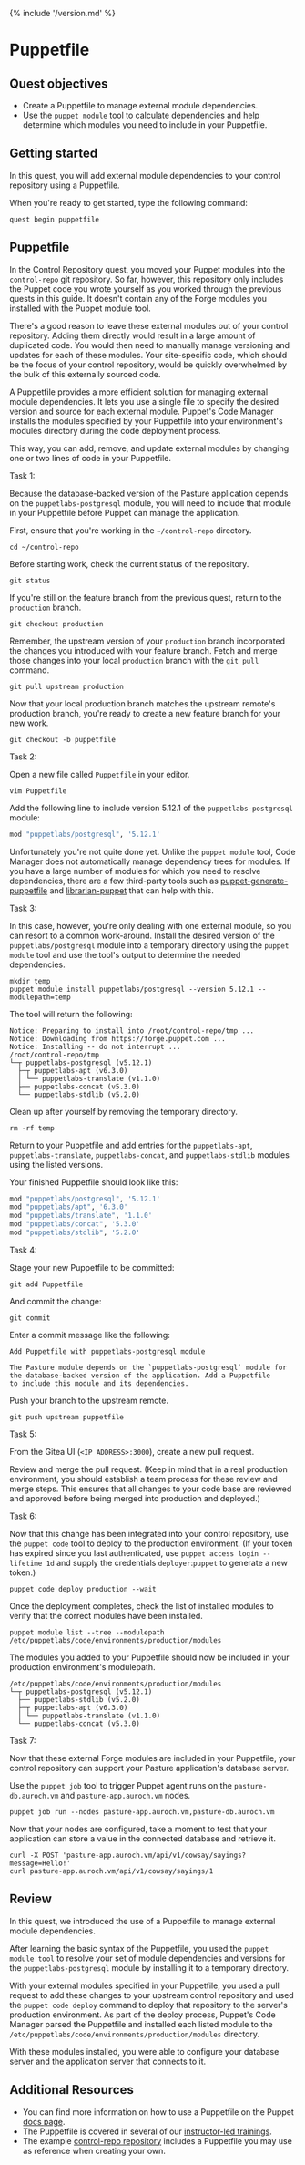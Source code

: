 {% include '/version.md' %}

# Puppetfile

## Quest objectives

- Create a Puppetfile to manage external module dependencies.
- Use the `puppet module` tool to calculate dependencies and help determine
  which modules you need to include in your Puppetfile.

## Getting started

In this quest, you will add external module dependencies to your control
repository using a Puppetfile. 

When you're ready to get started, type the following command:

    quest begin puppetfile

## Puppetfile

In the Control Repository quest, you moved your Puppet modules into the
`control-repo` git repository. So far, however, this repository only includes
the Puppet code you wrote yourself as you worked through the previous quests
in this guide. It doesn't contain any of the Forge modules you installed with
the Puppet module tool.

There's a good reason to leave these external modules out of your control
repository. Adding them directly would result in a large amount of duplicated
code. You would then need to manually manage versioning and updates for each of
these modules. Your site-specific code, which should be the focus of your
control repository, would be quickly overwhelmed by the bulk of this externally
sourced code.

A Puppetfile provides a more efficient solution for managing external module
dependencies. It lets you use a single file to specify the desired version and
source for each external module. Puppet's Code Manager installs the modules
specified by your Puppetfile into your environment's modules directory during
the code deployment process.

This way, you can add, remove, and update external modules by changing one or
two lines of code in your Puppetfile.

<div class = "lvm-task-number"><p>Task 1:</p></div>

Because the database-backed version of the Pasture application depends on the
`puppetlabs-postgresql` module, you will need to include that module in your
Puppetfile before Puppet can manage the application.

First, ensure that you're working in the `~/control-repo` directory.

    cd ~/control-repo

Before starting work, check the current status of the repository.

    git status

If you're still on the feature branch from the previous quest, return to the
`production` branch.

    git checkout production

Remember, the upstream version of your `production` branch incorporated the
changes you introduced with your feature branch. Fetch and merge those changes
into your local `production` branch with the `git pull` command.

    git pull upstream production

Now that your local production branch matches the upstream remote's production
branch, you're ready to create a new feature branch for your new work.

    git checkout -b puppetfile

<div class = "lvm-task-number"><p>Task 2:</p></div>

Open a new file called `Puppetfile` in your editor.

    vim Puppetfile

Add the following line to include version 5.12.1 of the `puppetlabs-postgresql`
module:

```ruby
mod "puppetlabs/postgresql", '5.12.1'
```

Unfortunately you're not quite done yet. Unlike the `puppet module` tool, Code
Manager does not automatically manage dependency trees for modules. If you have
a large number of modules for which you need to resolve dependencies, there are
a few third-party tools such as
[puppet-generate-puppetfile](https://github.com/rnelson0/puppet-generate-puppetfile)
and [librarian-puppet](https://github.com/voxpupuli/librarian-puppet) that can
help with this.

<div class = "lvm-task-number"><p>Task 3:</p></div>

In this case, however, you're only dealing with one external module, so you can
resort to a common work-around. Install the desired version of the
`puppetlabs/postgresql` module into a temporary directory using the `puppet
module` tool and use the tool's output to determine the needed dependencies.

    mkdir temp  
    puppet module install puppetlabs/postgresql --version 5.12.1 --modulepath=temp

The tool will return the following:

```
Notice: Preparing to install into /root/control-repo/tmp ...
Notice: Downloading from https://forge.puppet.com ...
Notice: Installing -- do not interrupt ...
/root/control-repo/tmp
└─┬ puppetlabs-postgresql (v5.12.1)
  ├─┬ puppetlabs-apt (v6.3.0)
  │ └── puppetlabs-translate (v1.1.0)
  ├── puppetlabs-concat (v5.3.0)
  └── puppetlabs-stdlib (v5.2.0)
```

Clean up after yourself by removing the temporary directory.

    rm -rf temp

Return to your Puppetfile and add entries for the `puppetlabs-apt`,
`puppetlabs-translate`, `puppetlabs-concat`, and `puppetlabs-stdlib`
modules using the listed versions.

Your finished Puppetfile should look like this:

```ruby
mod "puppetlabs/postgresql", '5.12.1'
mod "puppetlabs/apt", '6.3.0'
mod "puppetlabs/translate", '1.1.0'
mod "puppetlabs/concat", '5.3.0'
mod "puppetlabs/stdlib", '5.2.0'
```

<div class = "lvm-task-number"><p>Task 4:</p></div>

Stage your new Puppetfile to be committed:

    git add Puppetfile

And commit the change:

    git commit

Enter a commit message like the following:

```
Add Puppetfile with puppetlabs-postgresql module

The Pasture module depends on the `puppetlabs-postgresql` module for
the database-backed version of the application. Add a Puppetfile
to include this module and its dependencies. 
```

Push your branch to the upstream remote.

    git push upstream puppetfile

<div class = "lvm-task-number"><p>Task 5:</p></div>

From the Gitea UI (`<IP ADDRESS>:3000`), create a new pull request.

Review and merge the pull request. (Keep in mind that in a real production
environment, you should establish a team process for these review and merge
steps. This ensures that all changes to your code base are reviewed and
approved before being merged into production and deployed.)

<div class = "lvm-task-number"><p>Task 6:</p></div>

Now that this change has been integrated into your control repository, use the
`puppet code` tool to deploy to the production environment. (If your token has
expired since you last authenticated, use `puppet access login --lifetime 1d`
and supply the credentials `deployer`:`puppet` to generate a new token.)

    puppet code deploy production --wait

Once the deployment completes, check the list of installed modules to verify
that the correct modules have been installed.

    puppet module list --tree --modulepath /etc/puppetlabs/code/environments/production/modules

The modules you added to your Puppetfile should now be included in your
production environment's modulepath.

```
/etc/puppetlabs/code/environments/production/modules
└─┬ puppetlabs-postgresql (v5.12.1)
  ├── puppetlabs-stdlib (v5.2.0)
  ├─┬ puppetlabs-apt (v6.3.0)
  │ └── puppetlabs-translate (v1.1.0)
  └── puppetlabs-concat (v5.3.0)
```

<div class = "lvm-task-number"><p>Task 7:</p></div>

Now that these external Forge modules are included in your Puppetfile, your
control repository can support your Pasture application's database server.

Use the `puppet job` tool to trigger Puppet agent runs on the `pasture-db.auroch.vm`
and `pasture-app.auroch.vm` nodes.

    puppet job run --nodes pasture-app.auroch.vm,pasture-db.auroch.vm

Now that your nodes are configured, take a moment to test that your application
can store a value in the connected database and retrieve it.

    curl -X POST 'pasture-app.auroch.vm/api/v1/cowsay/sayings?message=Hello!'
    curl pasture-app.auroch.vm/api/v1/cowsay/sayings/1

## Review

In this quest, we introduced the use of a Puppetfile to manage external
module dependencies.

After learning the basic syntax of the Puppetfile, you used the `puppet module
tool` to resolve your set of module dependencies and versions for the
`puppetlabs-postgresql` module by installing it to a temporary directory.

With your external modules specified in your Puppetfile, you used a pull
request to add these changes to your upstream control repository and used the
`puppet code deploy` command to deploy that repository to the server's
production environment. As part of the deploy process, Puppet's Code Manager
parsed the Puppetfile and installed each listed module to the
`/etc/puppetlabs/code/environments/production/modules` directory.

With these modules installed, you were able to configure your database server
and the application server that connects to it.

## Additional Resources

* You can find more information on how to use a Puppetfile on the Puppet [docs
page](https://puppet.com/docs/pe/2019.8/puppetfile.html).
* The Puppetfile is covered in several of our [instructor-led trainings](https://learn.puppet.com/course-catalog).
* The example [control-repo repository](https://github.com/puppetlabs/control-repo) includes a Puppetfile
you may use as reference when creating your own.
